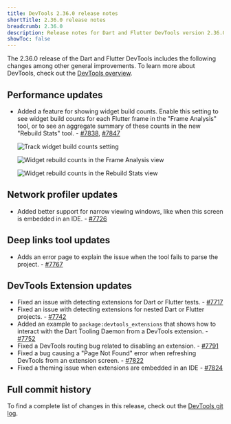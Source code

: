 ```yaml
---
title: DevTools 2.36.0 release notes
shortTitle: 2.36.0 release notes
breadcrumb: 2.36.0
description: Release notes for Dart and Flutter DevTools version 2.36.0.
showToc: false
---
```


The 2.36.0 release of the Dart and Flutter DevTools
includes the following changes among other general improvements.
To learn more about DevTools, check out the
[DevTools overview](/tools/devtools).

## Performance updates

* Added a feature for showing widget build counts.
  Enable this setting to see widget build counts for
  each Flutter frame in the "Frame Analysis" tool, or to see
  an aggregate summary of these counts in the new "Rebuild Stats" tool. -
  [#7838](https://github.com/flutter/devtools/pull/7838), [#7847](https://github.com/flutter/devtools/pull/7847)

  ![Track widget build counts setting](/assets/images/docs/tools/devtools/release-notes/images-2.36.0/track_build_counts_setting.png "Track widget build counts setting")

  ![Widget rebuild counts in the Frame Analysis view](/assets/images/docs/tools/devtools/release-notes/images-2.36.0/rebuild_counts_frame_analysis.png "Widget rebuilds counts for a flutter frame")

  ![Widget rebuild counts in the Rebuild Stats view](/assets/images/docs/tools/devtools/release-notes/images-2.36.0/rebuild_stats.png "Widget rebuilds counts aggregate stats")

## Network profiler updates

* Added better support for narrow viewing windows, like when
  this screen is embedded in an IDE. - [#7726](https://github.com/flutter/devtools/pull/7726)

## Deep links tool updates

* Adds an error page to explain the issue when
  the tool fails to parse the project. - [#7767](https://github.com/flutter/devtools/pull/7767)

## DevTools Extension updates

* Fixed an issue with detecting extensions for
  Dart or Flutter tests. - [#7717](https://github.com/flutter/devtools/pull/7717)
* Fixed an issue with detecting extensions for
  nested Dart or Flutter projects. - [#7742](https://github.com/flutter/devtools/pull/7742)
* Added an example to `package:devtools_extensions` that shows
  how to interact with the Dart Tooling Daemon from
  a DevTools extension. - [#7752](https://github.com/flutter/devtools/pull/7752)
* Fixed a DevTools routing bug related to
  disabling an extension. - [#7791](https://github.com/flutter/devtools/pull/7791)
* Fixed a bug causing a "Page Not Found" error when
  refreshing DevTools from an extension screen. - [#7822](https://github.com/flutter/devtools/pull/7822)
* Fixed a theming issue when extensions are
  embedded in an IDE - [#7824](https://github.com/flutter/devtools/pull/7824)

## Full commit history

To find a complete list of changes in this release, check out the
[DevTools git log](https://github.com/flutter/devtools/tree/v2.36.0).
